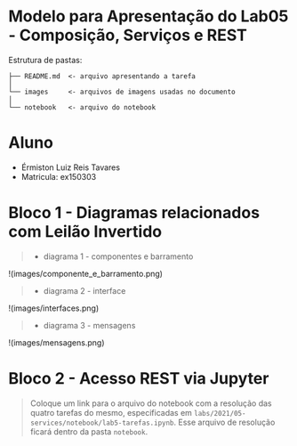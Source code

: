 # Modelo para Apresentação do Lab05 - Composição, Serviços e REST

Estrutura de pastas:

~~~
├── README.md  <- arquivo apresentando a tarefa
│
└── images     <- arquivos de imagens usadas no documento
│
└── notebook   <- arquivo do notebook
~~~

# Aluno
* Érmiston Luiz Reis Tavares
* Matricula: ex150303

# Bloco 1 - Diagramas relacionados com Leilão Invertido

> * diagrama 1 - componentes e barramento

!(images/componente_e_barramento.png)

> * diagrama 2 - interface

!(images/interfaces.png)

> * diagrama 3 - mensagens

!(images/mensagens.png)

# Bloco 2 - Acesso REST via Jupyter

> Coloque um link para o arquivo do notebook com a resolução das quatro tarefas do mesmo, especificadas em `labs/2021/05-services/notebook/lab5-tarefas.ipynb`. Esse arquivo de resolução ficará dentro da pasta `notebook`.

